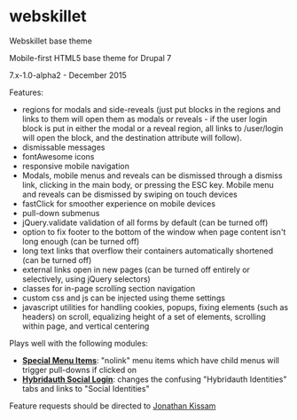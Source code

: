 # webskillet
Webskillet base theme

Mobile-first HTML5 base theme for Drupal 7

7.x-1.0-alpha2 - December 2015

Features:
* regions for modals and side-reveals (just put blocks in the regions and links to them will open them as modals or reveals - if the user login block is put in either the modal or a reveal region, all links to /user/login will open the block, and the destination attribute will follow).
* dismissable messages
* fontAwesome icons
* responsive mobile navigation
* Modals, mobile menus and reveals can be dismissed through a dismiss link, clicking in the main body, or pressing the ESC key.  Mobile menu and reveals can be dismissed by swiping on touch devices
* fastClick for smoother experience on mobile devices
* pull-down submenus
* jQuery.validate validation of all forms by default (can be turned off)
* option to fix footer to the bottom of the window when page content isn't long enough (can be turned off)
* long text links that overflow their containers automatically shortened (can be turned off)
* external links open in new pages (can be turned off entirely or selectively, using jQuery selectors)
* classes for in-page scrolling section navigation
* custom css and js can be injected using theme settings
* javascript utilities for handling cookies, popups, fixing elements (such as headers) on scroll, equalizing height of a set of elements, scrolling within page, and vertical centering

Plays well with the following modules:
* [__Special Menu Items__](https://www.drupal.org/project/special_menu_items): "nolink" menu items which have child menus will trigger pull-downs if clicked on
* [__Hybridauth Social Login__](https://www.drupal.org/project/hybridauth): changes the confusing "Hybridauth Identities" tabs and links to "Social Identities"

Feature requests should be directed to [Jonathan Kissam](https://jonathankissam.wordpress.com/about/)
